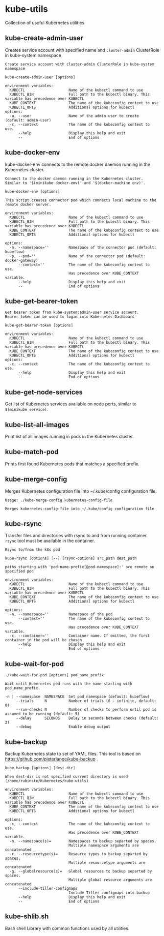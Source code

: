 # kube-utils
Collection of useful Kubernetes utilities

## kube-create-admin-user
Creates service account with specified name and `cluster-admin` ClusterRole in kube-system namespace
```
Create service account with cluster-admin ClusterRole in kube-system namespace

kube-create-admin-user [options]

environment variables:
  KUBECTL                    Name of the kubectl command to use
  KUBECTL_BIN                Full path to the kubectl binary. This variable has precedence over KUBECTL
  KUBE_CONTEXT               The name of the kubeconfig context to use
  KUBECTL_OPTS               Additional options for kubectl
options:
  -u, --user                 Name of the admin user to create (default: admin-user)
  -c, --context              The name of the kubeconfig context to use.
      --help                 Display this help and exit
      --                     End of options
```
## kube-docker-env

kube-docker-env connects to the remote docker daemon running in the Kubernetes cluster.

```
Connect to the docker daemon running in the Kubernetes cluster.
Similar to '$(minikube docker-env)' and '$(docker-machine env)'.

kube-docker-env [options]

This script creates connector pod which connects local machine to the remote docker server.

environment variables:
  KUBECTL                    Name of the kubectl command to use
  KUBECTL_BIN                Full path to the kubectl binary. This variable has precedence over KUBECTL
  KUBE_CONTEXT               The name of the kubeconfig context to use
  KUBECTL_OPTS               Additional options for kubectl

options:
  -n, --namespace=''         Namespace of the connector pod (default: kubeflow)
  -p, --pod=''               Name of the connector pod (default: docker-gateway)
      --context=''           The name of the kubeconfig context to use.
                             Has precedence over KUBE_CONTEXT variable.
      --help                 Display this help and exit
      --                     End of options
```
## kube-get-bearer-token

```
Get bearer token from kube-system:admin-user service account.
Bearer token can be used to login into Kubernetes Dashboard

kube-get-bearer-token [options]

environment variables:
  KUBECTL                    Name of the kubectl command to use
  KUBECTL_BIN                Full path to the kubectl binary. This variable has precedence over KUBECTL
  KUBE_CONTEXT               The name of the kubeconfig context to use
  KUBECTL_OPTS               Additional options for kubectl
options:
  -c, --context              The name of the kubeconfig context to use.
      --help                 Display this help and exit
      --                     End of options
```

## kube-get-node-services

Get list of Kubernetes services available on node ports,
similar to `$(minikube service)`.

## kube-list-all-images

Print list of all images running in pods in the Kubernetes cluster.

## kube-match-pod

Prints first found Kubernetes pods that matches a specified prefix.

## kube-merge-config

Merges Kubernetes configuration file into ~/.kube/config configuration file.

```
Usage: ./kube-merge-config kubernetes-config-file

Merges kubernetes-config-file into ~/.kube/config configuration file
```

## kube-rsync

Transfer files and directories with rsync to and from running container. 
`rsync` tool must be available in the container.

```
Rsync to/from the k8s pod

kube-rsync [options] [--] [rsync-options] src_path dest_path

paths starting with 'pod-name-prefix[@pod-namespace]:' are remote on specified pod

environment variables:
  KUBECTL                    Name of the kubectl command to use
  KUBECTL_BIN                Full path to the kubectl binary. This variable has precedence over KUBECTL
  KUBE_CONTEXT               The name of the kubeconfig context to use
  KUBECTL_OPTS               Additional options for kubectl

options:
  -n, --namespace=''         Namespace of the pod
      --context=''           The name of the kubeconfig context to use.
                             Has precedence over KUBE_CONTEXT variable.
  -c, --container=''         Container name. If omitted, the first container in the pod will be chosen
      --help                 Display this help and exit
      --                     End of options
```

## kube-wait-for-pod

```
./kube-wait-for-pod [options] pod_name_prefix

Wait until Kubernetes pod runs with the name starting with pod_name_prefix.

-n | --namespace  NAMESPACE  Set pod namespace (default: kubeflow)
     --trials     N          Number of trials (0 - infinite, default: 0)
     --run-checks N          Number of checks to perform until pod is assumed to be running (default: 5)
     --delay      SECONDS    Delay in seconds between checks (default: 2)
     --debug                 Enable debug output
```

## kube-backup
Backup Kubernetes state to set of YAML files. This tool is based on https://github.com/pieterlange/kube-backup .
```
kube-backup [options] [dest-dir]

When dest-dir is not specified current directory is used (/home/rubinste/Kubernetes/kube-utils)

environment variables:
  KUBECTL                    Name of the kubectl command to use
  KUBECTL_BIN                Full path to the kubectl binary. This variable has precedence over KUBECTL
  KUBE_CONTEXT               The name of the kubeconfig context to use
  KUBECTL_OPTS               Additional options for kubectl

options:
  -c, --context              The name of the kubeconfig context to use.
                             Has precedence over KUBE_CONTEXT variable.
  -n, --namespace(s)=        Namespaces to backup separted by spaces.
                             Multiple namespace arguments are concatenated
  -r, --resourcetype(s)=     Resource types to backup separted by spaces.
                             Multiple resourcetype arguments are concatenated
  -g, --globalresource(s)=   Global resources to backup separted by spaces.
                             Multiple global resource arguments are concatenated
      --include-tiller-configmaps
                             Include Tiller configmaps into backup
      --help                 Display this help and exit
      --                     End of options

```

## kube-shlib.sh

Bash shell Library with common functions used by all utilities.
